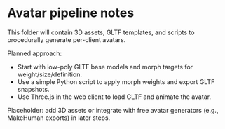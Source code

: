 # Avatar pipeline notes

This folder will contain 3D assets, GLTF templates, and scripts to procedurally generate per-client avatars.

Planned approach:

- Start with low-poly GLTF base models and morph targets for weight/size/definition.
- Use a simple Python script to apply morph weights and export GLTF snapshots.
- Use Three.js in the web client to load GLTF and animate the avatar.

Placeholder: add 3D assets or integrate with free avatar generators (e.g., MakeHuman exports) in later steps.
